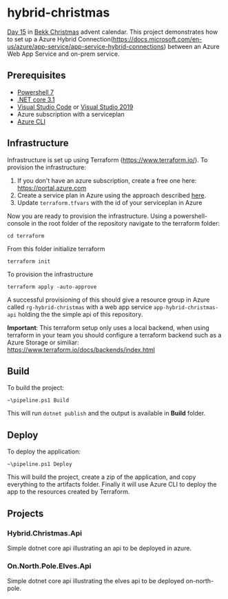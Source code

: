 # hybrid-christmas
[Day 15](https://thecloud.christmas/2020/15) in [Bekk Christmas](https://bekk.christmas) advent calendar. This project demonstrates how to set up a Azure Hybrid Connection(https://docs.microsoft.com/en-us/azure/app-service/app-service-hybrid-connections) between an Azure Web App Service and on-prem service.

## Prerequisites
- [Powershell 7](https://docs.microsoft.com/en-us/powershell/scripting/install/installing-powershell-core-on-windows?view=powershell-7.1)
- [.NET core 3.1](https://dotnet.microsoft.com/download/dotnet-core/3.1)
- [Visual Studio Code](https://code.visualstudio.com/download) or [Visual Studio 2019](https://visualstudio.microsoft.com/downloads/)
- Azure subscription with a serviceplan
- [Azure CLI](https://docs.microsoft.com/en-us/cli/azure/install-azure-cli)

## Infrastructure
Infrastructure is set up using Terraform (https://www.terraform.io/).
To provision the infrastructure:
1. If you don't have an azure subscription, create a free one here: https://portal.azure.com
1. Create a service plan in Azure using the approach described [here](https://docs.microsoft.com/en-us/azure/app-service/app-service-plan-manage).
1. Update `terraform.tfvars` with the id of your serviceplan in Azure

Now you are ready to provision the infrastructure.
Using a powershell-console in the root folder of the repository navigate to the terraform folder:
```
cd terraform
```
From this folder initialize terraform
```
terraform init
```
To provision the infrastructure
```
terraform apply -auto-approve
```
A successful provisioning of this should give a resource group in Azure called `rg-hybrid-christmas` with a web app service `app-hybrid-christmas-api` holding the the simple api of this repository.

**Important**: This terraform setup only uses a local backend, when using terraform in your team you should configure a terraform backend such as a Azure Storage or similiar: https://www.terraform.io/docs/backends/index.html

## Build
To build the project:
```
~\pipeline.ps1 Build
```
This will run `dotnet publish` and the output is available in **Build** folder.

## Deploy
To deploy the application:
```
~\pipeline.ps1 Deploy
```
This will build the project, create a zip of the application, and copy everything to the artifacts folder. Finally it will use Azure CLI to deploy the app to the resources created by Terraform.

## Projects

### Hybrid.Christmas.Api
Simple dotnet core api illustrating an api to be deployed in azure.

### On.North.Pole.Elves.Api
Simple dotnet core api illustrating the elves api to be deployed on-north-pole.
